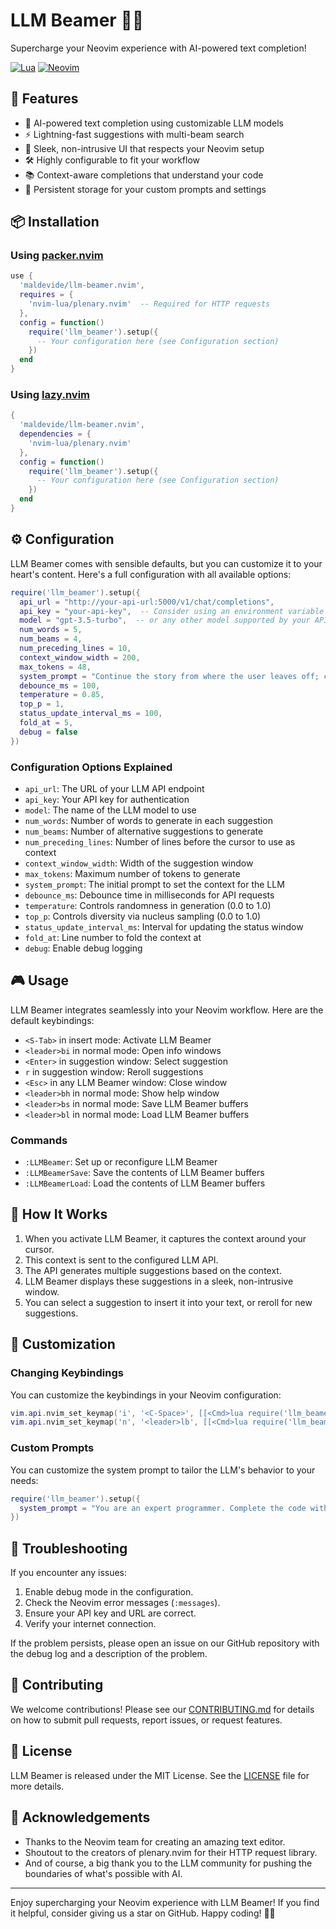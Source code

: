 # LLM Beamer 🚀✨

Supercharge your Neovim experience with AI-powered text completion!

[![Lua](https://img.shields.io/badge/Lua-blue.svg?style=for-the-badge&logo=lua)](http://www.lua.org)
[![Neovim](https://img.shields.io/badge/Neovim%200.5+-green.svg?style=for-the-badge&logo=neovim)](https://neovim.io)

## 🌟 Features

- 🧠 AI-powered text completion using customizable LLM models
- ⚡ Lightning-fast suggestions with multi-beam search
- 🎨 Sleek, non-intrusive UI that respects your Neovim setup
- 🛠 Highly configurable to fit your workflow
- 📚 Context-aware completions that understand your code
- 💾 Persistent storage for your custom prompts and settings

## 📦 Installation

### Using [packer.nvim](https://github.com/wbthomason/packer.nvim)

```lua
use {
  'maldevide/llm-beamer.nvim',
  requires = {
    'nvim-lua/plenary.nvim'  -- Required for HTTP requests
  },
  config = function()
    require('llm_beamer').setup({
      -- Your configuration here (see Configuration section)
    })
  end
}
```

### Using [lazy.nvim](https://github.com/folke/lazy.nvim)

```lua
{
  'maldevide/llm-beamer.nvim',
  dependencies = {
    'nvim-lua/plenary.nvim'
  },
  config = function()
    require('llm_beamer').setup({
      -- Your configuration here (see Configuration section)
    })
  end
}
```

## ⚙️ Configuration

LLM Beamer comes with sensible defaults, but you can customize it to your heart's content. Here's a full configuration with all available options:

```lua
require('llm_beamer').setup({
  api_url = "http://your-api-url:5000/v1/chat/completions",
  api_key = "your-api-key",  -- Consider using an environment variable for security
  model = "gpt-3.5-turbo",  -- or any other model supported by your API
  num_words = 5,
  num_beams = 4,
  num_preceding_lines = 10,
  context_window_width = 200,
  max_tokens = 48,
  system_prompt = "Continue the story from where the user leaves off; continue the story, adding new content.",
  debounce_ms = 100,
  temperature = 0.85,
  top_p = 1,
  status_update_interval_ms = 100,
  fold_at = 5,
  debug = false
})
```

### Configuration Options Explained

- `api_url`: The URL of your LLM API endpoint
- `api_key`: Your API key for authentication
- `model`: The name of the LLM model to use
- `num_words`: Number of words to generate in each suggestion
- `num_beams`: Number of alternative suggestions to generate
- `num_preceding_lines`: Number of lines before the cursor to use as context
- `context_window_width`: Width of the suggestion window
- `max_tokens`: Maximum number of tokens to generate
- `system_prompt`: The initial prompt to set the context for the LLM
- `debounce_ms`: Debounce time in milliseconds for API requests
- `temperature`: Controls randomness in generation (0.0 to 1.0)
- `top_p`: Controls diversity via nucleus sampling (0.0 to 1.0)
- `status_update_interval_ms`: Interval for updating the status window
- `fold_at`: Line number to fold the context at
- `debug`: Enable debug logging

## 🎮 Usage

LLM Beamer integrates seamlessly into your Neovim workflow. Here are the default keybindings:

- `<S-Tab>` in insert mode: Activate LLM Beamer
- `<leader>bi` in normal mode: Open info windows
- `<Enter>` in suggestion window: Select suggestion
- `r` in suggestion window: Reroll suggestions
- `<Esc>` in any LLM Beamer window: Close window
- `<leader>bh` in normal mode: Show help window
- `<leader>bs` in normal mode: Save LLM Beamer buffers
- `<leader>bl` in normal mode: Load LLM Beamer buffers

### Commands

- `:LLMBeamer`: Set up or reconfigure LLM Beamer
- `:LLMBeamerSave`: Save the contents of LLM Beamer buffers
- `:LLMBeamerLoad`: Load the contents of LLM Beamer buffers

## 🧠 How It Works

1. When you activate LLM Beamer, it captures the context around your cursor.
2. This context is sent to the configured LLM API.
3. The API generates multiple suggestions based on the context.
4. LLM Beamer displays these suggestions in a sleek, non-intrusive window.
5. You can select a suggestion to insert it into your text, or reroll for new suggestions.

## 🎨 Customization

### Changing Keybindings

You can customize the keybindings in your Neovim configuration:

```lua
vim.api.nvim_set_keymap('i', '<C-Space>', [[<Cmd>lua require('llm_beamer').handle_activation()<CR>]], {noremap = true, silent = true})
vim.api.nvim_set_keymap('n', '<leader>lb', [[<Cmd>lua require('llm_beamer').create_or_focus_windows()<CR>]], {noremap = true, silent = true})
```

### Custom Prompts

You can customize the system prompt to tailor the LLM's behavior to your needs:

```lua
require('llm_beamer').setup({
  system_prompt = "You are an expert programmer. Complete the code with best practices and optimizations.",
})
```

## 🐛 Troubleshooting

If you encounter any issues:

1. Enable debug mode in the configuration.
2. Check the Neovim error messages (`:messages`).
3. Ensure your API key and URL are correct.
4. Verify your internet connection.

If the problem persists, please open an issue on our GitHub repository with the debug log and a description of the problem.

## 🤝 Contributing

We welcome contributions! Please see our [CONTRIBUTING.md](CONTRIBUTING.md) for details on how to submit pull requests, report issues, or request features.

## 📜 License

LLM Beamer is released under the MIT License. See the [LICENSE](LICENSE) file for more details.

## 🙏 Acknowledgements

- Thanks to the Neovim team for creating an amazing text editor.
- Shoutout to the creators of plenary.nvim for their HTTP request library.
- And of course, a big thank you to the LLM community for pushing the boundaries of what's possible with AI.

---

Enjoy supercharging your Neovim experience with LLM Beamer! If you find it helpful, consider giving us a star on GitHub. Happy coding! 🚀✨
